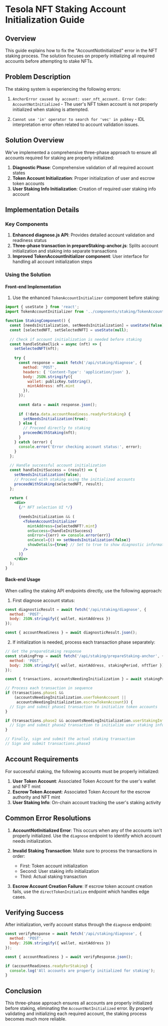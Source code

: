 # Tesola NFT Staking Account Initialization Guide

## Overview

This guide explains how to fix the "AccountNotInitialized" error in the NFT staking process. The solution focuses on properly initializing all required accounts before attempting to stake NFTs.

## Problem Description

The staking system is experiencing the following errors:

1. `AnchorError caused by account: user_nft_account. Error Code: AccountNotInitialized` - The user's NFT token account is not properly initialized when staking is attempted.

2. `Cannot use 'in' operator to search for 'vec' in pubkey` - IDL interpretation error often related to account validation issues.

## Solution Overview

We've implemented a comprehensive three-phase approach to ensure all accounts required for staking are properly initialized:

1. **Diagnostic Phase**: Comprehensive validation of all required account states
2. **Token Account Initialization**: Proper initialization of user and escrow token accounts
3. **User Staking Info Initialization**: Creation of required user staking info account

## Implementation Details

### Key Components

1. **Enhanced diagnose.js API**: Provides detailed account validation and readiness status
2. **Three-phase transaction in prepareStaking-anchor.js**: Splits account initialization and staking into separate transactions
3. **Improved TokenAccountInitializer component**: User interface for handling all account initialization steps

### Using the Solution

#### Front-end Implementation

1. Use the enhanced `TokenAccountInitializer` component before staking:

```jsx
import { useState } from 'react';
import TokenAccountInitializer from '../components/staking/TokenAccountInitializer';

function StakingComponent() {
  const [needsInitialization, setNeedsInitialization] = useState(false);
  const [selectedNFT, setSelectedNFT] = useState(null);
  
  // Check if account initialization is needed before staking
  const handleStakeClick = async (nft) => {
    setSelectedNFT(nft);
    
    try {
      const response = await fetch('/api/staking/diagnose', {
        method: 'POST',
        headers: { 'Content-Type': 'application/json' },
        body: JSON.stringify({
          wallet: publicKey.toString(),
          mintAddress: nft.mint
        }),
      });
      
      const data = await response.json();
      
      if (!data.data.accountReadiness.readyForStaking) {
        setNeedsInitialization(true);
      } else {
        // Proceed directly to staking
        proceedWithStaking(nft);
      }
    } catch (error) {
      console.error('Error checking account status:', error);
    }
  };
  
  // Handle successful account initialization
  const handleInitSuccess = (result) => {
    setNeedsInitialization(false);
    // Proceed with staking using the initialized accounts
    proceedWithStaking(selectedNFT, result);
  };
  
  return (
    <div>
      {/* NFT selection UI */}
      
      {needsInitialization && (
        <TokenAccountInitializer
          mintAddress={selectedNFT?.mint}
          onSuccess={handleInitSuccess}
          onError={(err) => console.error(err)}
          onCancel={() => setNeedsInitialization(false)}
          showDetails={true} // Set to true to show diagnostic information
        />
      )}
    </div>
  );
}
```

#### Back-end Usage

When calling the staking API endpoints directly, use the following approach:

1. First diagnose account status:

```javascript
const diagnosticResult = await fetch('/api/staking/diagnose', {
  method: 'POST',
  body: JSON.stringify({ wallet, mintAddress })
});

const { accountReadiness } = await diagnosticResult.json();
```

2. If initialization is needed, process each transaction phase separately:

```javascript
// Get the prepareStaking response
const stakingPrep = await fetch('/api/staking/prepareStaking-anchor', {
  method: 'POST',
  body: JSON.stringify({ wallet, mintAddress, stakingPeriod, nftTier })
});

const { transactions, accountsNeedingInitialization } = await stakingPrep.json();

// Process each transaction in sequence
if (transactions.phase1 && 
    (accountsNeedingInitialization.userTokenAccount || 
     accountsNeedingInitialization.escrowTokenAccount)) {
  // Sign and submit phase1 transaction to initialize token accounts
}

if (transactions.phase2 && accountsNeedingInitialization.userStakingInfo) {
  // Sign and submit phase2 transaction to initialize user staking info
}

// Finally, sign and submit the actual staking transaction
// Sign and submit transactions.phase3
```

## Account Requirements

For successful staking, the following accounts must be properly initialized:

1. **User Token Account**: Associated Token Account for the user's wallet and NFT mint
2. **Escrow Token Account**: Associated Token Account for the escrow authority and NFT mint
3. **User Staking Info**: On-chain account tracking the user's staking activity

## Common Error Resolutions

1. **AccountNotInitialized Error**: This occurs when any of the accounts isn't properly initialized. Use the `diagnose` endpoint to identify which account needs initialization.

2. **Invalid Staking Transaction**: Make sure to process the transactions in order:
   - First: Token account initialization
   - Second: User staking info initialization
   - Third: Actual staking transaction

3. **Escrow Account Creation Failure**: If escrow token account creation fails, use the `directTokenInitialize` endpoint which handles edge cases.

## Verifying Success

After initialization, verify account status through the `diagnose` endpoint:

```javascript
const verifyResponse = await fetch('/api/staking/diagnose', {
  method: 'POST',
  body: JSON.stringify({ wallet, mintAddress })
});

const { accountReadiness } = await verifyResponse.json();

if (accountReadiness.readyForStaking) {
  console.log('All accounts are properly initialized for staking');
}
```

## Conclusion

This three-phase approach ensures all accounts are properly initialized before staking, eliminating the `AccountNotInitialized` error. By properly validating and initializing each required account, the staking process becomes much more reliable.